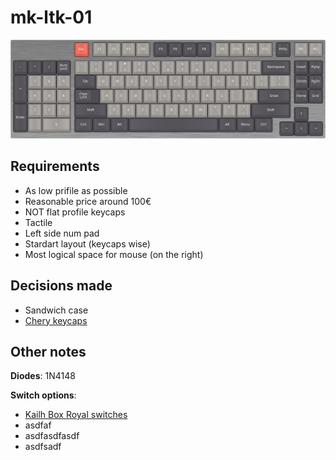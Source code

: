 # mk-ltk-01

![visualisation](./mk-ltk-01.png)

## Requirements

* As low prifile as possible
* Reasonable price around 100€
* NOT flat profile keycaps
* Tactile
* Left side num pad
* Stardart layout (keycaps wise)
* Most logical space for mouse (on the right)

## Decisions made

* Sandwich case
* [Chery keycaps](./keycaps.png)

## Other notes

**Diodes**: 1N4148

**Switch options**:
* [Kailh Box Royal switches](https://novelkeys.xyz/products/novelkeys-box-royal-switches)
* asdfaf
* asdfasdfasdf
* asdfsadf